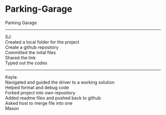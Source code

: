 # Parking-Garage
Parking Garage
<hr>
SJ: <br />
Created a local folder for the project <br />
Create a github repository <br />
Committed the inital files <br />
Shared the link <br />
Typed out the codes <br />
<hr>
Kayla: <br />
Navigated and guided the driver to a working solution <br />
Helped format and debug code <br />
Forked project into own repository <br />
Added readme files and pushed back to github <br />
Asked host to merge file into one <br />
Mason 


